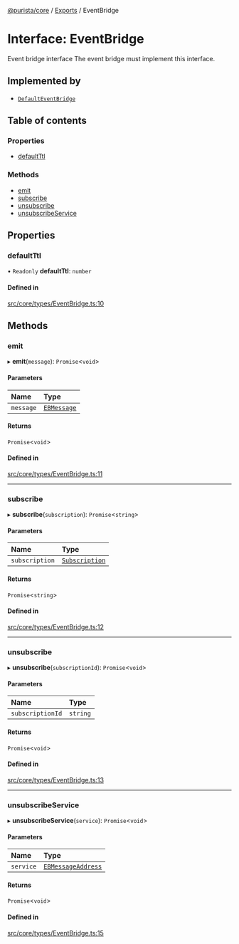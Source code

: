 [@purista/core](../README.md) / [Exports](../modules.md) / EventBridge

# Interface: EventBridge

Event bridge interface
The event bridge must implement this interface.

## Implemented by

- [`DefaultEventBridge`](../classes/DefaultEventBridge.md)

## Table of contents

### Properties

- [defaultTtl](EventBridge.md#defaultttl)

### Methods

- [emit](EventBridge.md#emit)
- [subscribe](EventBridge.md#subscribe)
- [unsubscribe](EventBridge.md#unsubscribe)
- [unsubscribeService](EventBridge.md#unsubscribeservice)

## Properties

### defaultTtl

• `Readonly` **defaultTtl**: `number`

#### Defined in

[src/core/types/EventBridge.ts:10](https://github.com/sebastianwessel/purista/blob/774b686/src/core/types/EventBridge.ts#L10)

## Methods

### emit

▸ **emit**(`message`): `Promise`<`void`\>

#### Parameters

| Name | Type |
| :------ | :------ |
| `message` | [`EBMessage`](../modules.md#ebmessage) |

#### Returns

`Promise`<`void`\>

#### Defined in

[src/core/types/EventBridge.ts:11](https://github.com/sebastianwessel/purista/blob/774b686/src/core/types/EventBridge.ts#L11)

___

### subscribe

▸ **subscribe**(`subscription`): `Promise`<`string`\>

#### Parameters

| Name | Type |
| :------ | :------ |
| `subscription` | [`Subscription`](../modules.md#subscription) |

#### Returns

`Promise`<`string`\>

#### Defined in

[src/core/types/EventBridge.ts:12](https://github.com/sebastianwessel/purista/blob/774b686/src/core/types/EventBridge.ts#L12)

___

### unsubscribe

▸ **unsubscribe**(`subscriptionId`): `Promise`<`void`\>

#### Parameters

| Name | Type |
| :------ | :------ |
| `subscriptionId` | `string` |

#### Returns

`Promise`<`void`\>

#### Defined in

[src/core/types/EventBridge.ts:13](https://github.com/sebastianwessel/purista/blob/774b686/src/core/types/EventBridge.ts#L13)

___

### unsubscribeService

▸ **unsubscribeService**(`service`): `Promise`<`void`\>

#### Parameters

| Name | Type |
| :------ | :------ |
| `service` | [`EBMessageAddress`](../modules.md#ebmessageaddress) |

#### Returns

`Promise`<`void`\>

#### Defined in

[src/core/types/EventBridge.ts:15](https://github.com/sebastianwessel/purista/blob/774b686/src/core/types/EventBridge.ts#L15)
